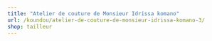 ```yaml
---
title: "Atelier de couture de Monsieur Idrissa komano"
url: /koundou/atelier-de-couture-de-monsieur-idrissa-komano-3/
shop: tailleur
---
```

